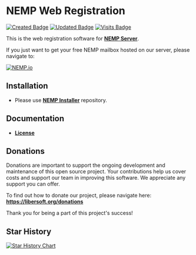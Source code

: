 # NEMP Web Registration

[![Created Badge](https://badges.pufler.dev/created/libersoft-org/nemp-registration-web)](https://badges.pufler.dev) [![Updated Badge](https://badges.pufler.dev/updated/libersoft-org/nemp-registration-web)](https://badges.pufler.dev) [![Visits Badge](https://badges.pufler.dev/visits/libersoft-org/nemp-registration-web)](https://badges.pufler.dev)

This is the web registration software for [**NEMP Server**](https://github.com/libersoft-org/nemp-server/).

If you just want to get your free NEMP mailbox hosted on our server, please navigate to:

[![NEMP.io](https://raw.githubusercontent.com/libersoft-org/nemp-documentation/main/logo.png)](https://nemp.io)

## Installation

- Please use [**NEMP Installer**](https://github.com/libersoft-org/nemp-install/) repository.

## Documentation

- [**License**](./LICENSE)

## Donations

Donations are important to support the ongoing development and maintenance of this open source project. Your contributions help us cover costs and support our team in improving this software. We appreciate any support you can offer.

To find out how to donate our project, please navigate here: **https://libersoft.org/donations**

Thank you for being a part of this project's success!

## Star History

[![Star History Chart](https://api.star-history.com/svg?repos=libersoft-org/nemp-registration-web&type=Date)](https://star-history.com/#libersoft-org/nemp-registration-web&Date)
